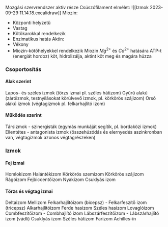 Mozgási szervrendszer aktív része
Csúszófilament elmélet:
![[Izmok 2023-09-29 11.14.18.excalidraw]]
Miozin:
- Központi helyzetű
- Vastag
- Kötőkarokkal rendelkezik
- Enzimatikus hatás
Aktin:
- Vékony
- Miozin-kötőhelyekkel rendelkezik
Miozin $Mg^{2+}$ és $Ca^{2+}$ hatására ATP-t (energiát hordoz) köt, hidrolizálja, aktint köt meg és magára húzza
### Csoportosítás
#### Alak szerint
Lapos- és széles izmok  (törzs izmai pl. széles hátizom)
Gyűrű alakú (záróizmok, testnyílásokat körülvevő izmok, pl. körkörös szájizom)
Orsó alakú izmok (végtagizmok pl. felkarhajlító izom)
#### Működés szerint
Társizmok - szinergisták (egymás munkáját segítik, pl. bordaközi izmok)
Ellentétes - antagonista izmok (összehúzódás és elernyedés aszinkronban van, végtagizmok azonos végtagrészeken)
### Izmok
#### Fej izmai
Homlokizom
Halántékizom
Körkörös szemizom
Körkörös szájizom
Rágóizom
Fejbiccentőizom
Nyakizom
Csuklyás izom
#### Törzs és végtag izmai
Deltaizom
Mellizom
Felkarhajlítóizom (bicepsz) - Felkarfeszítő izom (tricepsz)
Alkarhajlítóizom
Ferde hasizom
Széles hasizom
Lovaglóizom
Combfeszítőizom - Combhajlító izom
Lábszárfeszítőizom - Lábszárhajlító izom (vádli)
Csuklyás izom
Széles hátizom
Farizom
Achilles-ín
